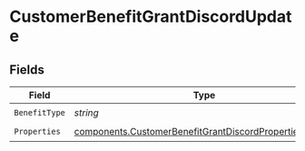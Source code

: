 # CustomerBenefitGrantDiscordUpdate


## Fields

| Field                                                                                                                            | Type                                                                                                                             | Required                                                                                                                         | Description                                                                                                                      |
| -------------------------------------------------------------------------------------------------------------------------------- | -------------------------------------------------------------------------------------------------------------------------------- | -------------------------------------------------------------------------------------------------------------------------------- | -------------------------------------------------------------------------------------------------------------------------------- |
| `BenefitType`                                                                                                                    | *string*                                                                                                                         | :heavy_check_mark:                                                                                                               | N/A                                                                                                                              |
| `Properties`                                                                                                                     | [components.CustomerBenefitGrantDiscordPropertiesUpdate](../../models/components/customerbenefitgrantdiscordpropertiesupdate.md) | :heavy_check_mark:                                                                                                               | N/A                                                                                                                              |